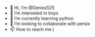 - 👋 Hi, I’m @Deniss525
- 👀 I’m interested in boys
- 🌱 I’m currently learning python
- 💞️ I’m looking to collaborate with persix
- 📫 How to reach me )

<!---
Deniss525/Deniss525 is a ✨ special ✨ repository because its `README.md` (this file) appears on your GitHub profile.
You can click the Preview link to take a look at your changes.
--->

